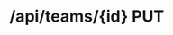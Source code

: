 #  /api/teams/{id} PUT

<api-endpoint openapi-path="../../specifications/swagger.json" method="PUT" endpoint="/api/teams/{id}"/>